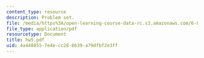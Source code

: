 ```yaml
---
content_type: resource
description: Problem set.
file: /media/https%3A/open-learning-course-data-rc.s3.amazonaws.com/6-867-machine-learning-fall-2006/4a4488557e4ecc288639a79dfbf2e3ff_hw5.pdf
file_type: application/pdf
resourcetype: Document
title: hw5.pdf
uid: 4a448855-7e4e-cc28-8639-a79dfbf2e3ff
---
```


